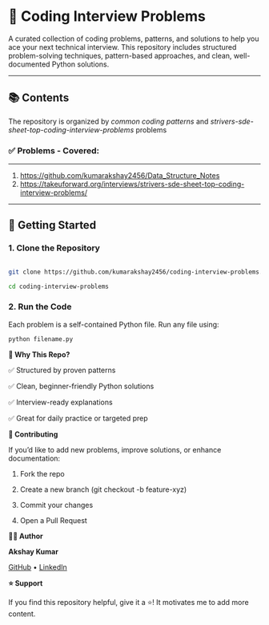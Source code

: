 
# 🧠 Coding Interview Problems

A curated collection of coding problems, patterns, and solutions to help you ace your next technical interview. This repository includes structured problem-solving techniques, pattern-based approaches, and clean, well-documented Python solutions.

  
---

## 📚 Contents

  

The repository is organized by *common coding patterns* and  *strivers-sde-sheet-top-coding-interview-problems* problems

  

### ✅  Problems - Covered:
---
1.  https://github.com/kumarakshay2456/Data_Structure_Notes
2. https://takeuforward.org/interviews/strivers-sde-sheet-top-coding-interview-problems/


---


## 🚀 Getting Started

  

### 1. Clone the Repository


```bash

git clone https://github.com/kumarakshay2456/coding-interview-problems.git

cd coding-interview-problems

```
  
### 2. Run the Code


Each problem is a self-contained Python file. Run any file using:


```bash
python filename.py
```




**🧩 Why This Repo?**

  

✅ Structured by proven patterns

✅ Clean, beginner-friendly Python solutions

✅ Interview-ready explanations

✅ Great for daily practice or targeted prep

  

**🙌 Contributing**

  

If you’d like to add new problems, improve solutions, or enhance documentation:

1. Fork the repo

2. Create a new branch (git checkout -b feature-xyz)

3. Commit your changes

4. Open a Pull Request

  

**🧑‍💻 Author**

  
**Akshay Kumar**

[GitHub](https://github.com/kumarakshay2456) • [LinkedIn](https://www.linkedin.com/in/kumarakshay2456)

  

**⭐️ Support**

  

If you find this repository helpful, give it a ⭐️! It motivates me to add more content.